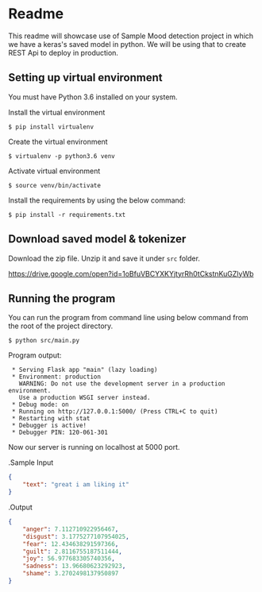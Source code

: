# Readme 

This readme will showcase use of Sample Mood detection project in which 
we have a keras's saved model in python. We will be using that to create REST Api to deploy in production.

## Setting up virtual environment
You must have Python 3.6 installed on your system.

Install the virtual environment

    $ pip install virtualenv

Create the virtual environment

    $ virtualenv -p python3.6 venv

Activate virtual environment

    $ source venv/bin/activate

Install the requirements by using the below command:

    $ pip install -r requirements.txt

## Download saved model & tokenizer

Download the zip file. Unzip it and save it under `src` folder.

https://drive.google.com/open?id=1oBfuVBCYXKYjtyrRh0tCkstnKuGZlyWb

## Running the program
You can run the program from command line using below command from the root of the project directory.

    $ python src/main.py
    
Program output:
```text
 * Serving Flask app "main" (lazy loading)
 * Environment: production
   WARNING: Do not use the development server in a production environment.
   Use a production WSGI server instead.
 * Debug mode: on
 * Running on http://127.0.0.1:5000/ (Press CTRL+C to quit)
 * Restarting with stat
 * Debugger is active!
 * Debugger PIN: 120-061-301
```
Now our server is running on localhost at 5000 port.

.Sample Input
```json
{
	"text": "great i am liking it"
}
```

.Output
```json
{
    "anger": 7.112710922956467,
    "disgust": 3.1775277107954025,
    "fear": 12.434638291597366,
    "guilt": 2.8116755187511444,
    "joy": 56.977683305740356,
    "sadness": 13.96680623292923,
    "shame": 3.2702498137950897
}
```
